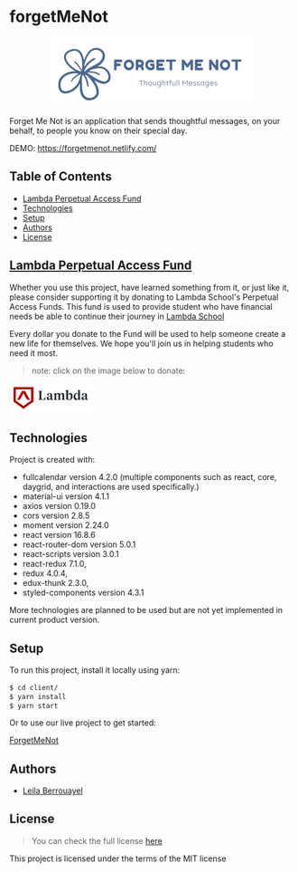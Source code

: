 # forgetMeNot
<p align="center">
  <img alt="forget Me Not homepage" src="https://github.com/leila100/forgetMeNot/blob/master/forgetmenot/src/assets/images/logo2.png">
</p>

Forget Me Not is an application that sends thoughtful messages, on your behalf, to people you know on their special day.

DEMO: https://forgetmenot.netlify.com/

## Table of Contents

* [Lambda Perpetual Access Fund](#Lambda-Perpetual-Access-Fund)
* [Technologies](#Technologies)
* [Setup](#Setup)
* [Authors](#Authors)
* [License](#License)

## [Lambda Perpetual Access Fund](https://lambdapaf.org/)

Whether you use this project, have learned something from it, or just like it, please consider supporting it by donating to Lambda School's Perpetual Access Funds. This fund is used to provide student who have financial needs be able to continue their journey in [Lambda School](https://lambdaschool.com/)

Every dollar you donate to the Fund will be used to help someone create a new life for themselves. We hope you'll join us in helping students who need it most.

> note: click on the image below to donate:

[![button](https://github.com/labspt3-nutrition-tracker/nutrition-tracker-BE/blob/david-chua/Images/Lambda%20School.png)](https://lambdapaf.org/)

## Technologies

Project is created with:
  * fullcalendar version 4.2.0 (multiple components such as react, core, daygrid, and interactions are used specifically.)
  * material-ui version 4.1.1
  * axios version 0.19.0
  * cors version 2.8.5
  * moment version 2.24.0
  * react version 16.8.6
  * react-router-dom version 5.0.1
  * react-scripts version 3.0.1
  * react-redux 7.1.0,
  * redux 4.0.4,
  * edux-thunk 2.3.0,
  * styled-components version 4.3.1

More technologies are planned to be used but are not yet implemented in current product version.

## Setup

To run this project, install it locally using yarn:

    $ cd client/
    $ yarn install
    $ yarn start

Or to use our live project to get started:

[ForgetMeNot](https://forgetmenot.netlify.com/)

## Authors

* [Leila Berrouayel](https://github.com/leila100)

## License

> You can check the full license [here](https://github.com/leila100/forgetMeNot/blob/master/LICENSE)

This project is licensed under the terms of the MIT license
